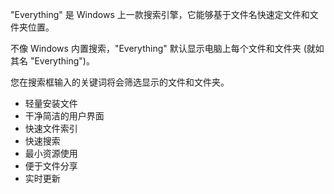 "Everything" 是 Windows 上一款搜索引擎，它能够基于文件名快速定文件和文件夹位置。

不像 Windows 内置搜索，"Everything" 默认显示电脑上每个文件和文件夹 (就如其名 "Everything")。

您在搜索框输入的关键词将会筛选显示的文件和文件夹。

- 轻量安装文件
- 干净简洁的用户界面
- 快速文件索引
- 快速搜索
- 最小资源使用
- 便于文件分享
- 实时更新